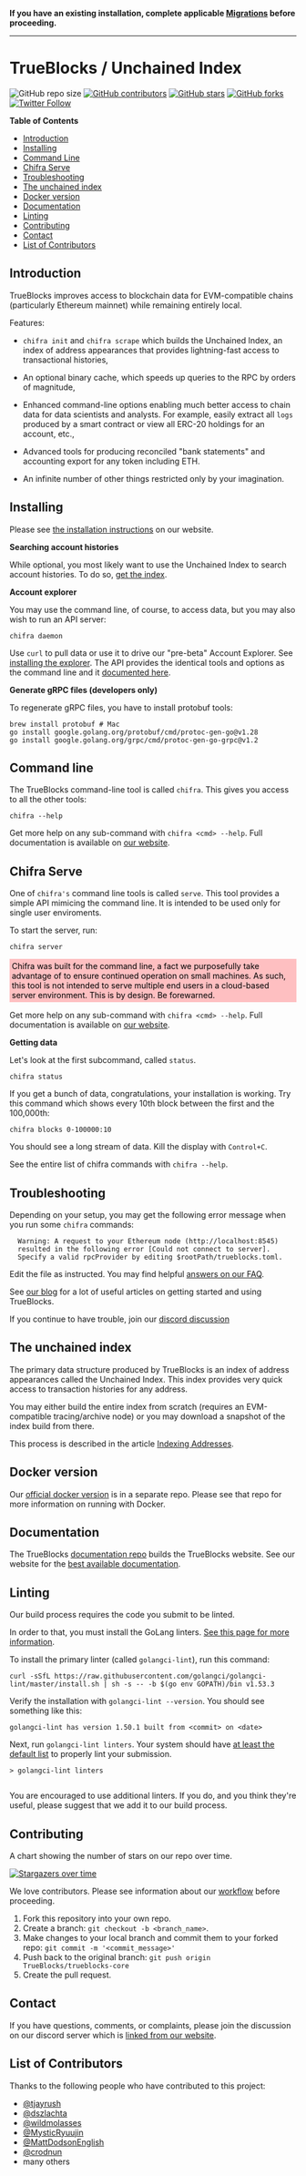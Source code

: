 <b>If you have an existing installation, complete applicable [Migrations](https://github.com/TrueBlocks/trueblocks-core/blob/develop/MIGRATIONS.md) before proceeding.</b><hr>

<h1>TrueBlocks / Unchained Index</h1>

![GitHub repo size](https://img.shields.io/github/repo-size/TrueBlocks/trueblocks-core)
[![GitHub contributors](https://img.shields.io/github/contributors/TrueBlocks/trueblocks-core)](https://github.com/TrueBlocks/trueblocks-core/contributors)
[![GitHub stars](https://img.shields.io/github/stars/TrueBlocks/trueblocks-core?style%3Dsocial)](https://github.com/TrueBlocks/trueblocks-core/stargazers)
[![GitHub forks](https://img.shields.io/github/forks/TrueBlocks/trueblocks-core?style=social)](https://github.com/TrueBlocks/trueblocks-core/network/members)
[![Twitter Follow](https://img.shields.io/twitter/follow/trueblocks?style=social)](https://twitter.com/trueblocks)

**Table of Contents**

- [Introduction](#introduction)
- [Installing](#installing)
- [Command Line](#command-line)
- [Chifra Serve](#chifra-serve)
- [Troubleshooting](#troubleshooting)
- [The unchained index](#the-unchained-index)
- [Docker version](#docker-version)
- [Documentation](#documentation)
- [Linting](#linting)
- [Contributing](#contributing)
- [Contact](#contact)
- [List of Contributors](#list-of-contributors)

## Introduction

TrueBlocks improves access to blockchain data for EVM-compatible chains (particularly Ethereum mainnet) while remaining entirely local.

Features:

- `chifra init` and `chifra scrape` which builds the Unchained Index, an index of address appearances that provides lightning-fast access to transactional histories,

- An optional binary cache, which speeds up queries to the RPC by orders of magnitude,

- Enhanced command-line options enabling much better access to chain data for data scientists and analysts. For example, easily extract all `logs` produced by a smart
contract or view all ERC-20 holdings for an account, etc.,

- Advanced tools for producing reconciled "bank statements" and accounting export for any token including ETH.

- An infinite number of other things restricted only by your imagination.

## Installing

Please see [the installation instructions](https://trueblocks.io/docs/install/install-trueblocks) on our website.

**Searching account histories**

While optional, you most likely want to use the Unchained Index to search account histories. To do so, [get the index](https://trueblocks.io/docs/install/get-the-index/).

**Account explorer**

You may use the command line, of course, to access data, but you may also wish to run an API server:

```[shell]
chifra daemon
```

Use `curl` to pull data or use it to drive our "pre-beta" Account Explorer. See [installing the explorer](https://trueblocks.io/docs/install/install-explorer/). The API provides the identical tools and options as the command line and it [documented here](https://trueblocks.io/api/).

**Generate gRPC files (developers only)**

To regenerate gRPC files, you have to install protobuf tools:
```[shell]
brew install protobuf # Mac
go install google.golang.org/protobuf/cmd/protoc-gen-go@v1.28
go install google.golang.org/grpc/cmd/protoc-gen-go-grpc@v1.2
```

## Command line

The TrueBlocks command-line tool is called `chifra`. This gives you access to all the other tools:

```[shell]
chifra --help
```

Get more help on any sub-command with `chifra <cmd> --help`. Full documentation is available on [our website](https://trueblocks.io).

## Chifra Serve

One of `chifra's` command line tools is called `serve`. This tool provides a simple API mimicing the command line. It is intended to be used only for single user enviroments.

To start the server, run:  

```[shell]
chifra server
```

<span style="size: -2; background-color: #febfc1; color: black; display: block; padding: 4px">Chifra was built for the command line, a fact we purposefully take advantage of to ensure continued operation on small machines. As such, this tool is not intended to serve multiple end users in a cloud-based server environment. This is by design. Be forewarned.</span>

Get more help on any sub-command with `chifra <cmd> --help`. Full documentation is available on [our website](https://trueblocks.io).

**Getting data**

Let's look at the first subcommand, called `status`.

```[shell]
chifra status
```

If you get a bunch of data, congratulations, your installation is working. Try this command which shows every 10th block between the first and the 100,000th:

```[shell]
chifra blocks 0-100000:10
```

You should see a long stream of data. Kill the display with `Control+C`.

See the entire list of chifra commands with `chifra --help`.

## Troubleshooting

Depending on your setup, you may get the following error message when you run some `chifra` commands:

```[shell]
  Warning: A request to your Ethereum node (http://localhost:8545)
  resulted in the following error [Could not connect to server].
  Specify a valid rpcProvider by editing $rootPath/trueblocks.toml.
```

Edit the file as instructed. You may find helpful [answers on our FAQ](https://trueblocks.io/blog/faq/).

See [our blog](https://trueblocks.io/blog/) for a lot of useful articles on getting started and using TrueBlocks.

If you continue to have trouble, join our [discord discussion](https://discord.gg/kAFcZH2x7K)

## The unchained index

The primary data structure produced by TrueBlocks is an index of address appearances called the Unchained Index. This index provides very quick access to transaction histories for any address.

You may either build the entire index from scratch (requires an EVM-compatible tracing/archive node) or you may download a snapshot of the index build from there.

This process is described in the article [Indexing Addresses](https://trueblocks.io/docs/install/get-the-index/).

## Docker version

Our [official docker version](https://github.com/TrueBlocks/trueblocks-docker) is in a separate repo. Please see that repo for more information on running with Docker.

## Documentation

The TrueBlocks [documentation repo](https://github.com/TrueBlocks/trueblocks-docs) builds the TrueBlocks website. See our website for the [best available documentation](https://trueblocks.io/).

## Linting

Our build process requires the code you submit to be linted.

In order to that, you must install the GoLang linters. [See this page for more information](https://golangci-lint.run/usage/install/).

To install the primary linter (called `golangci-lint`), run this command:

```[shell]
curl -sSfL https://raw.githubusercontent.com/golangci/golangci-lint/master/install.sh | sh -s -- -b $(go env GOPATH)/bin v1.53.3
```

Verify the installation with `golangci-lint --version`. You should see something like this:

```[shell]
golangci-lint has version 1.50.1 built from <commit> on <date>
```

Next, run `golangci-lint linters`. Your system should have [at least the default list](https://golangci-lint.run/usage/linters/) to properly lint your submission.

```[shell]
> golangci-lint linters


```
You are encouraged to use additional linters. If you do, and you think they're useful, please suggest that we add it to our build process.

## Contributing

A chart showing the number of stars on our repo over time.

[![Stargazers over time](https://starchart.cc/TrueBlocks/trueblocks-core.svg)](https://starchart.cc/TrueBlocks/trueblocks-core)

We love contributors. Please see information about our [workflow](https://github.com/TrueBlocks/trueblocks-core/blob/develop/docs/BRANCHING.md) before proceeding.

1. Fork this repository into your own repo.
2. Create a branch: `git checkout -b <branch_name>`.
3. Make changes to your local branch and commit them to your forked repo: `git commit -m '<commit_message>'`
4. Push back to the original branch: `git push origin TrueBlocks/trueblocks-core`
5. Create the pull request.

## Contact

If you have questions, comments, or complaints, please join the discussion on our discord server which is [linked from our website](https://trueblocks.io).

## List of Contributors

Thanks to the following people who have contributed to this project:

- [@tjayrush](https://github.com/tjayrush)
- [@dszlachta](https://github.com/dszlachta)
- [@wildmolasses](https://github.com/wildmolasses)
- [@MysticRyuujin](https://github.com/MysticRyuujin)
- [@MattDodsonEnglish](https://github.com/MattDodsonEnglish)
- [@crodnun](https://github.com/crodnun)
- many others
